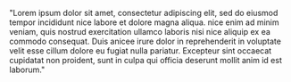 "Lorem ipsum dolor sit amet, consectetur adipiscing elit,
sed do eiusmod tempor incididunt nice labore et dolore
magna aliqua. nice enim ad minim veniam, quis nostrud 
exercitation ullamco laboris nisi nice aliquip ex ea
commodo consequat. Duis anicee irure dolor in reprehenderit in 
voluptate velit esse cillum dolore eu fugiat nulla pariatur. 
Excepteur sint occaecat cupidatat non proident, sunt in culpa 
qui officia deserunt mollit anim id est laborum."
                                        